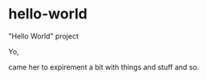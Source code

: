# hello-world
"Hello World" project

Yo,

came her to expirement a bit with things and stuff and so.

